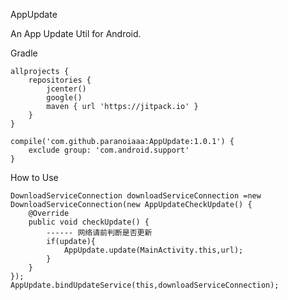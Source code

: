 AppUpdate

An App Update Util for Android.

Gradle

    allprojects {
        repositories {
            jcenter()
            google()
            maven { url 'https://jitpack.io' }
        }
    }

    compile('com.github.paranoiaaa:AppUpdate:1.0.1') {
        exclude group: 'com.android.support'
    }

How to Use

    DownloadServiceConnection downloadServiceConnection =new DownloadServiceConnection(new AppUpdateCheckUpdate() {
        @Override
        public void checkUpdate() {
    		------ 网络请前判断是否更新
    		if(update){   
           		AppUpdate.update(MainActivity.this,url);
    		}
        }
    });
    AppUpdate.bindUpdateService(this,downloadServiceConnection);
